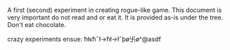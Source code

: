 A first (second) experiment in creating rogue-like game.
This document is very important do not read and or eat it. It is provided as-is under the tree.
Don't eat chocolate.

crazy experiments ensue:
ħłĸħ˝ł→ħł→ł˝þø卐ø^@asdf